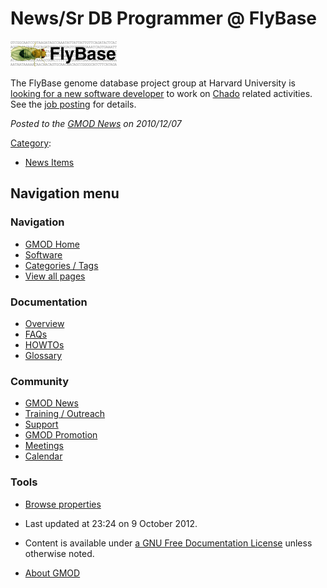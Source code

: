 



<span id="top"></span>




# <span dir="auto">News/Sr DB Programmer @ FlyBase</span>











<a href="../File:Fly_logo.png" class="image" title="FlyBase"><img
src="https://raw.githubusercontent.com/GMOD/gmod.github.io/main/mediawiki/images/thumb/e/e0/Fly_logo.png/170px-Fly_logo.png"
srcset="https://raw.githubusercontent.com/GMOD/gmod.github.io/main/mediawiki/images/thumb/e/e0/Fly_logo.png/255px-Fly_logo.png 1.5x, https://raw.githubusercontent.com/GMOD/gmod.github.io/main/mediawiki/images/e/e0/Fly_logo.png 2x"
width="170" height="42" alt="FlyBase" /></a>



The FlyBase genome database project group at Harvard University is <a
href="https://sjobs.brassring.com/1033/asp/tg/cim_jobdetail.asp?partnerID=25240&amp;siteID=5341&amp;AReq=22617BR"
class="external text" rel="nofollow">looking for a new software
developer</a> to work on
<a href="../Chado" class="mw-redirect" title="Chado">Chado</a> related
activities. See the <a
href="https://sjobs.brassring.com/1033/asp/tg/cim_jobdetail.asp?partnerID=25240&amp;siteID=5341&amp;AReq=22617BR"
class="external text" rel="nofollow">job posting</a> for details.

  



*Posted to the [GMOD News](../GMOD_News "GMOD News") on 2010/12/07*






[Category](../Special%3ACategories "Special%3ACategories"):

- [News Items](../Category%3ANews_Items "Category%3ANews Items")






## Navigation menu






### 



<a href="../Main_Page"
style="background-image: url(../../images/GMOD-cogs.png);"
title="Visit the main page"></a>


### Navigation



- <span id="n-GMOD-Home">[GMOD Home](../Main_Page)</span>
- <span id="n-Software">[Software](../GMOD_Components)</span>
- <span id="n-Categories-.2F-Tags">[Categories /
  Tags](../Categories)</span>
- <span id="n-View-all-pages">[View all
  pages](../Special:AllPages)</span>




### Documentation



- <span id="n-Overview">[Overview](../Overview)</span>
- <span id="n-FAQs">[FAQs](../Category%3AFAQ)</span>
- <span id="n-HOWTOs">[HOWTOs](../Category%3AHOWTO)</span>
- <span id="n-Glossary">[Glossary](../Glossary)</span>




### Community



- <span id="n-GMOD-News">[GMOD News](../GMOD_News)</span>
- <span id="n-Training-.2F-Outreach">[Training /
  Outreach](../Training_and_Outreach)</span>
- <span id="n-Support">[Support](../Support)</span>
- <span id="n-GMOD-Promotion">[GMOD Promotion](../GMOD_Promotion)</span>
- <span id="n-Meetings">[Meetings](../Meetings)</span>
- <span id="n-Calendar">[Calendar](../Calendar)</span>




### Tools

- <span id="t-smwbrowselink"><a href="../Special%3ABrowse/News-2FSr_DB_Programmer_@_FlyBase"
  rel="smw-browse">Browse properties</a></span>



- <span id="footer-info-lastmod">Last updated at 23:24 on 9 October
  2012.</span>
<!-- - <span id="footer-info-viewcount">7,354 page views.</span> -->
- <span id="footer-info-copyright">Content is available under
  <a href="http://www.gnu.org/licenses/fdl-1.3.html" class="external"
  rel="nofollow">a GNU Free Documentation License</a> unless otherwise
  noted.</span>

<!-- -->

- <span id="footer-places-about">[About
  GMOD](../GMOD%3AAbout "GMOD%3AAbout")</span>

<!-- -->




